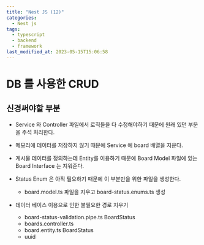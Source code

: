 ```yaml
---
title: "Nest JS (12)"
categories:
  - Nest js
tags:
  - typescript
  - backend
  - framework
last_modified_at: 2023-05-15T15:06:58
---
```


# DB 를 사용한 CRUD

## 신경써야할 부분

* Service 와 Controller 파일에서 로직들을 다 수정해야하기 때문에 원래 있던 부분을 주석 처리한다.

* 메모리에 데이터를 저장하지 않기 때문에 Service 에 board 배열을 지운다.

* 게시물 데이터를 정의하는데 Entity를 이용하기 때문에 Board Model 파일에 있는 Board Interface 는 지워준다.

* Status Enum 은 아직 필요하기 때문에 이 부분만을 위한 파일을 생성한다.
    * board.model.ts 파일을 지우고 board-status.enums.ts 생성

* 데이터 베이스 이용으로 인한 불필요한 경로 지우기
    * board-status-validation.pipe.ts BoardStatus
    * boards.controller.ts
    * board.entity.ts BoardStatus
    * uuid